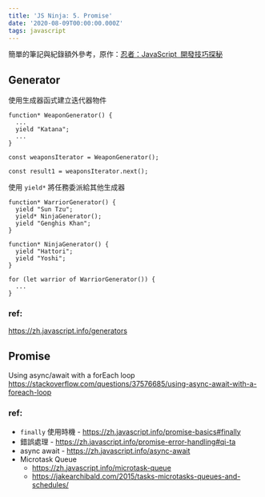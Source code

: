 ```yaml
---
title: 'JS Ninja: 5. Promise'
date: '2020-08-09T00:00:00.000Z'
tags: javascript
---
```


簡單的筆記與紀錄額外參考，原作：<a href="https://www.books.com.tw/products/0010701459" target="_blank">忍者：JavaScript  開發技巧探秘</a>

## Generator

使用生成器函式建立迭代器物件

```JS
function* WeaponGenerator() {
  ...
  yield "Katana";
  ...
}

const weaponsIterator = WeaponGenerator();

const result1 = weaponsIterator.next();
```

使用 `yield*` 將任務委派給其他生成器

```JS
function* WarriorGenerator() {
  yield "Sun Tzu";
  yield* NinjaGenerator();
  yield "Genghis Khan";
}

function* NinjaGenerator() {
  yield "Hattori";
  yield "Yoshi";
}

for (let warrior of WarriorGenerator()) {
  ...
}
```

### ref:

https://zh.javascript.info/generators

## Promise

Using async/await with a forEach loop
https://stackoverflow.com/questions/37576685/using-async-await-with-a-foreach-loop

### ref:

- `finally` 使用時機 - https://zh.javascript.info/promise-basics#finally
- 錯誤處理 - https://zh.javascript.info/promise-error-handling#qi-ta
- async await - https://zh.javascript.info/async-await
- Microtask Queue
  - https://zh.javascript.info/microtask-queue
  - https://jakearchibald.com/2015/tasks-microtasks-queues-and-schedules/
